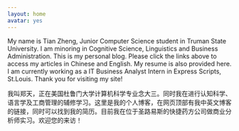 ```yaml
---
layout: home
avatar: yes
---
```


My name is Tian Zheng, Junior Computer Science student in Truman State University. I am minoring in Cognitive Science, Linguistics and Business Administration. This is my personal blog. Please click the links above to access my articles in Chinese and English. My resume is also provided here. I am currently working as a IT Business Analyst Intern in Express Scripts, St.Louis. Thank you for visiting my site!

我叫郑天，正在美国杜鲁门大学计算机科学专业念大三。同时我在进行认知科学、语言学及工商管理的辅修学习。这里是我的个人博客，在网页顶部有我中英文博客的链接，同时可以找到我的简历。目前我在位于圣路易斯的快捷药方公司做商业分析师实习。欢迎您的来访！